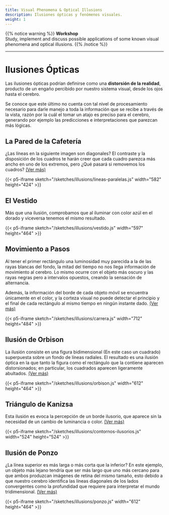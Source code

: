 ```yaml
---
title: Visual Phenomena & Optical Illusions
description: Ilusiones ópticas y fenómenos visuales.
weight: 1
---
```


{{% notice warning %}}
**Workshop**  
Study, implement and discuss possible applications of some known visual phenomena and optical illusions.
{{% /notice %}}

---

# Ilusiones Ópticas

Las ilusiones ópticas podrían definirse como una **distorsión de la realidad**, producto de un engaño percibido por nuestro sistema visual, desde los ojos hasta el cerebro.

Se conoce que este último no cuenta con tal nivel de procesamiento necesario para darle manejo a toda la información que se recibe a través de la vista, razón por la cuál el tomar un atajo es preciso para el cerebro, generando por ejemplo las predicciones e interpretaciones que parezcan más lógicas.

## La Pared de la Cafetería

¿Las líneas en la siguiente imagen son diagonales? El contraste y la disposición de los cuadros te harán creer que cada cuadro parezca más ancho en uno de los extremos, pero ¿Qué pasará si removemos los cuadros? [(Ver más)](https://www.oftalvist.es/blog/ilusiones-opticas#4-1:~:text=que%20te%20sorprender%C3%A1n!-,L%C3%ADneas%20paralelas,-Aunque%20no%20lo)

{{< p5-iframe sketch="/sketches/illusions/lineas-paralelas.js" width="582" height="424" >}}


## El Vestido

Más que una ilusión, comprobamos que al iluminar con color azúl en el dorado y viceversa tenemos el mismo resultado.

{{< p5-iframe sketch="/sketches/illusions/vestido.js" width="597" height="464" >}}

## Movimiento a Pasos

Al tener el primer rectángulo una luminosidad muy parecida a la de las rayas blancas del fondo, la mitad del tiempo no nos llega información de movimiento al cerebro. Lo mismo ocurre con el objeto más oscuro y las rayas negras pero a intervalos opuestos, creando la sensación de alternancia.

Además, la información del borde de cada objeto móvil se encuentra únicamente en el color, y la corteza visual no puede detectar el principio y el final de cada rectángulo al mismo tiempo en ningún instante dado. [(Ver más)](https://www.cibermitanios.com.ar/2015/05/ilusiones-opticas-interactivas.html)

{{< p5-iframe sketch="/sketches/illusions/carrera.js" width="712" height="484" >}}

## Ilusión de Orbison

La ilusión consiste en una figura bidimensional (En este caso un cuadrado) superpuesta sobre un fondo de líneas radiales. El resultado es una ilusión óptica en la que tanto la figura como el rectángulo que la contiene aparecen distorsionados; en particular, los cuadrados aparecen ligeramente abultados. [(Ver más)](https://en.wikipedia.org/wiki/Ponzo_illusion)

{{< p5-iframe sketch="/sketches/illusions/orbison.js" width="612" height="464" >}}

## Triángulo de Kanizsa

Esta ilusión es evoca la percepción de un borde ilusorio, que aparece sin la necesidad de un cambio de luminancia o color. [(Ver más)](https://en.wikipedia.org/wiki/Illusory_contours)

{{< p5-iframe sketch="/sketches/illusions/contornos-ilusorios.js" width="524" height="524" >}}

## Ilusión de Ponzo

¿La línea superior es más larga o más corta que la inferior? En este ejemplo, un objeto más lejano tendría que ser más largo que uno más cercano para que ambos produzcan imágenes de retina del mismo tamaño, esto debido a que nuestro cerebro identifica las líneas diagonales de los lados convergentes como la profundidad que requiere para interpretar el mundo tridimensional. [(Ver más)](https://en.wikipedia.org/wiki/Ponzo_illusion)

{{< p5-iframe sketch="/sketches/illusions/ponzo.js" width="612" height="464" >}}